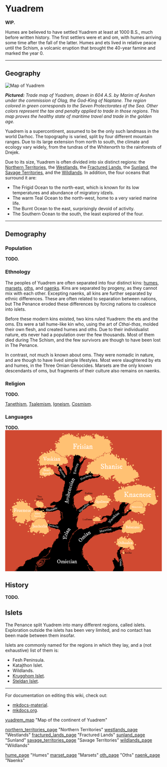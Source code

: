 # Yuadrem
**WIP.**

Humes are believed to have settled Yuadrem at least at 1000 B.S., much before written history.
The first settlers were et and om, with humes arriving some time after the fall of the latter.
Humes and ets lived in relative peace until the Schism, a volcanic eruption that brought the 40-year famine and marked the year 0.
<!-- I should add lotsa links here... -->

--------------------------------------------------------------------------------
<!-- GEOGRAPHY ---------------------------------------------------------------->
## Geography
![Map of Yuadrem](yuadrem_map)

***Pictured:***
*Trade map of Yuadrem, drawn in 604 A.S. by Marim of Avshen under the commission of Olag, the God-King of Naptane.*
*The region colored in green corresponds to the Seven Protectorates of the Sea.*
*Other colors represent the tax and penalty applied to trade in those regions.*
*This map proves the healthy state of maritime travel and trade in the golden age.*

Yuadrem is a supercontinent, assumed to be the only such landmass in the world Darhoc.
The topography is varied, split by four different mountain ranges.
Due to its large extension from north to south, the climate and ecology vary widely, from the tundras of the Whitenorth to the rainforests of Drejek.

Due to its size, Yuadrem is often divided into six distinct regions: the [Northern Territories](northern_territories_page), the [Westlands](westlands_page), the [Fractured Lands](fractured_lands_page), the [Sunland](sunland_page), the [Savage Territories](savage_territories_page), and the [Wildlands](wildlands_page).
In addition, the four oceans that surround it are:
* The Frigid Ocean to the north-east, which is known for its low temperatures and abundance of migratory idzels.
* The warm Teal Ocean to the north-west, home to a very varied marine life.
* The Burnt Ocean to the east, surprisingly devoid of activity.
* The Southern Ocean to the south, the least explored of the four.

--------------------------------------------------------------------------------
<!-- DEMOGRAPHY --------------------------------------------------------------->
## Demography
### Population
**TODO.**
<!-- Known islets, and some talk about the pre-penance nations. -->

<!-- ETHNOLOGY ---------------------------------------------------------------->
### Ethnology
The peoples of Yuadrem are often separated into four distinct kins: [humes](hume_page), [marsets](marset_page), [oths](oth_page), and [naenks](naenk_page).
Kins are separated by progeny, as they cannot mix with each other.
Excepting naenks, all kins are further separated by ethnic differences.
These are often related to separation between nations, but The Penance eroded these differences by forcing nations to coalesce into islets.

<!-- Ets. --------------------------------------------------------------------->
Before these modern kins existed, two kins ruled Yuadrem: the ets and the oms.
Ets were a tall hume-like kin who, using the art of *Cthai-thas*, molded their own flesh, and created humes and oths.
Due to their individualist nature, ets never had a population over the few thousands.
Most of them died during The Schism, and the few survivors are though to have been lost in The Penance.

<!-- Ets were commonly known as the "tall kin", for they usually stood well beyond 3 meters.
When borm their skin was of a bluish white color, their eyes were as black as the abyss, and were hairless.

The species greatly developed their technology, which was biological in nature.
They were free from aging and illness, and each was capable of shaping their own flesh.
This led to a great variety of characteristics in the many members of the kin.

Ets were obsessed with their individuality.
It was common for one to change their own appearance, molding their flesh to reflect their personality and philosophy.
Despite their longevity, it was rare for new ets to be born.
The kin never grew to more than a few thousand members. -->

<!-- Oms. --------------------------------------------------------------------->
In contrast, not much is known about oms.
They were nomadic in nature, and are though to have lived simple lifestyles.
Most were slaughtered by ets and humes, in the Three Omian Genocides.
Marsets are the only known descendants of oms, but fragments of their culture also remains on naenks.

<!-- RELIGION ----------------------------------------------------------------->
### Religion
**TODO.**
<!-- \DndDropCapLine{R}{eligion is an important part of life}
of the many cultures of Yuadrem.
Some worship specific pantheons of gods, others praise unpersonified concepts, and a selected few worship nature itself.
% In the times before the schism there was a wide belief that the tall kin could answer prayers, but their worship is now forbidden in most of the continent.

% The true existence of these divinities is a widely discussed subject, but their worship is undeniable.
From the nature-worshiping folk of Jenkash to the god-birds of Krudzal, each culture performs a set of rituals in the name of their deities, and some even claim to be able to channel their divine power.
While it might be hard to pinpoint the exact number of religions in Yuadrem, a few are built into the fabric of civilizations, and are easy to tell apart. -->

[Tanethism](religions/tanethism.md), [Tsalemism](religions/tsalemism.md), [Igneism](religions/igneism.md), [Cosmism](religions/cosmism.md).

<!-- \begin{table*}[b]%
    \begin{DndTable}[width=\linewidth, header=The Gods of Yuadrem]{p{2cm}p{0.8cm}p{3cm}p{1.8cm}X}
        \textbf{Name} & \textbf{Tides} & \textbf{Domains} & \textbf{Religion} & \textbf{Symbol} \\
        The Scholar  & B  & Reason, Knowledge     & Igneism   & A many-armed blue oth reading multiple books. \\
        The Zealous  & R  & Passion, Zeal         & Igneism   & A red dratl ird standing over a sand dune. \\
        The Star     & S  & Admiration, Fame      & Igneism   & A naked tall one, sometimes replaced by a shadow or a uman. \\
        The Equalist & I  & Justice, Equity       & Igneism   & An indigo gat holding a spear and a coin. \\
        The Altruist & G  & Empathy, Compassion   & Igneism   & A furtive golden marset carrying a basket full of eggs. \\
        The Sorrow   & -  & Balance, Punishment   & Igneism   & An indistinct cloaked figure holding a bloody heart. \\
        Changing God & -  & Secrecy, Manipulation & Rashiism  & A robed oth with a featureless bronze mask. \\
        Febrid       & B  & Intellect, Wood       & Tanethism & A gat forming a crescent moon with its horns. \\
        The Traveler & BR & Luck, Beer            & Tanethism & An indistinct figure cloaked in light brown robes. \\
        Vugar        & BG & Family, Fertility     & Tanethism & A gat prince dressed in a simple silver toga. \\
        Vahagn       & R  & Mountains, Fire       & Tanethism & A red quies holding a colossal mace. \\
        Genadi       & RI & Bravery, Love         & Tanethism & A grung warrior carrying a sword and a lute. \\
        Sakris       & RS & Fun, Wine             & Tanethism & A uman servant carrying cups and wine. \\
        Matevos      & S  & Glory, Water          & Tanethism & An ice zaloth holding a bident and a shield. \\
        Hanutsh      & SB & Teaching, Books       & Tanethism & A tsanek dressed in scrolls and paper. \\
        Tamaz        & SG & Wealth, Silver        & Tanethism & A gray ird eternally flying towards the sun. \\
        Phusinhe     & I  & The Stars, Metal      & Tanethism & A giant tortle with the visage of stars in its shell. \\
        Nadzim       & IB & Justice, the Sky      & Tanethism & A purple oth holding an abacus and a spyglass. \\
        Gathoz       & IS & Secrecy, Murder       & Tanethism & A kinless being with shifting body and face. \\
        Bagrat       & G  & Farming, Earth        & Tanethism & A gat farmer with tools made of gold. \\
        Havetish     & GI & Leadership, Tyranny   & Tanethism & A naenk holding a golden and an indigo spear. \\
        Mziva        & GR & Self Sacrifice        & Tanethism & A blonde marset with a flowered back. \\
        Jua\~nansiz  & G  & Day, Sunlight         & Tsalemism & A rainbow-colored heron followed by northern lights. \\
        Dzadsiz      & R  & Night, Darkness       & Tsalemism & A black raven surrounded by never-dispersing mists. \\
        The Observer & -  & Cosmos, the Unknown   & Cosmism   & A titanic three-eyed slug ridden with tentacles and appendages.
    \end{DndTable}
\end{table*} -->

### Languages
**TODO.**
![Language Tree](img/language_tree_v021.png)
<!-- \begin{table*}[b]%
    \begin{DndTable}[width=\linewidth]{X}
        \centering
        \includegraphics[width=0.99\textwidth]{01yuadrem/img/22languages_map.png}
    \end{DndTable}
\end{table*}

A great variety of languages permeate Yuadrem, both of natural spawn and artificial design.
While it is impossible to identify each tongue and its variations, many efforts have been done over the years to classify the common ones.

Based on lexical and grammatical similarities, languages are separated into four generations, and five distinct families.
The following tables classify these languages, pointing to their script and original speakers. -->

<!-- \begin{DndTable}[width=\linewidth, header=First Generation]{p{2.6cm}p{2.6cm}X}
    \textbf{Language}  & \textbf{Original Speakers} & \textbf{Script} \\
    Jantherlin         & Ets                        & Varies \\
    Babazano           & Marsets                    & - \\
    Knaenese           & Naenks \& Tsaneks          & Knaenese \\
    Outer Tongue       & -                          & Outer Tongue \\
    Mind Speech        & Zaloths                    & -
\end{DndTable}

\begin{DndTable}[width=\linewidth, header=Second Generation]{p{2.6cm}p{2.6cm}X}
    \textbf{Language}  & \textbf{Original Speakers} & \textbf{Script} \\
    Shamabic           & Oths                       & Shamabic \\
    Harualish          & Irds                       & Harualish \\
    Avshenese          & Gats                       & Avshenese \\
    Leafrunes          & Marsets                    & Leafrunes \\
    Shinerunes         & Naenks \& Tsaneks          & Shinerunes \\
    Seedspeech         & Gannagian Tsaneks          & - \\
    Krelho             & Tortles \& Grungs          & Krelho \\
    Odhualen           & Umans                      & Outer Tongue
\end{DndTable}

\begin{DndTable}[width=\linewidth, header=Third Generation]{p{2.6cm}p{3.2cm}X}
    \textbf{Language}  & \textbf{Original Speakers} & \textbf{Script} \\
    Silent Speech      & Oths                       & - \\
    Fruenese           & Sulian Oths                & Fruenese \\
    Zsekian            & Dratl Irds                  & Harualish \\
    Qualinese          & Jenkashian Irds            & Harualish \\
    Shanise            & Northern Irds \& Gats      & Shanise \\
    Frishian           & Jorea \& Dzorvepem         & Avshenese \\
    Voskian            & Voskferm \& Voskgrit       & Avshenese \\
    Thieves' Cant      & Rogues \& Thieves          & Thieves' Cant \\
    Slaadi             & Slaads                     & Krelho \\
    Feelspeech         & Zaloths \& Umans           & -
\end{DndTable}

\begin{DndTable}[width=\linewidth, header=Fourth Generation]{p{2.6cm}p{3.2cm}p{2.2cm}}
    \textbf{Language}  & \textbf{Original Speakers} & \textbf{Script} \\
    True Speech        & Palegna \& Sulia           & - \\
    Jol'naat           & Jenkash                    & - \\
    Beast Speech       & Jorea                      & - \\
    Conscript Tongue   & Cabb Goem-Rlamesh          & - \\
    Traveler's Cant    & Zaloths \& Umans           & Traveler's Cant
\end{DndTable} -->

<!-- % \paragraph{Old Tongue} A very complicated and intricate language spoken by the tall kin, the original settlers of Yuadrem.
% It's spoken form involves various complex articulations and the definition of a word can vary greatly based on the context.
% Additionally, each tall one had their own personal version of the written form, and others would understand it as much as they understood the individual.
% % This makes the reading of the old tongue extremely difficult for the kin that remain in the world, since understanding a particular tall one's scribbles essentially requires understanding their own version of the language.
% % Nowadays, only scholars and archaeologists understand the language, and it is not normally used anywhere.
% \paragraph{Marset Tongue} Every marset is already able to speak this strange, repetitive language.
% The marset tongue only has ten consonants, and ten verbs.
% % The rest of their vocabulary is built up from there, making their language very difficult to speak or understand by kins other than the marsets.
% Marset tongue can be spoken in one of two ways: soundlessly, through lip reading, or screamed as loud as possible, with no middle ground.
% The language cannot be written down.
% \paragraph{Naenk Tongue} Short words and strong consonants define the naenk tongue.
% Lacking lips and teeth, naenks make heavy use of their alveolar ridge and hard palate to produce syllables.
% The written form of the language involves carving lines and holes onto bark or stone.
% \paragraph{Outer Tongue}
% \paragraph{Mind Speech}

% \subsubsection{Second Generation}
% \paragraph{Dust Tongue}
% \paragraph{Ird Tongue}
% \paragraph{Gat Tongue}
% \paragraph{Leafrunes} Very easy to learn, but kept secret by the archer kin.
% A marset will teach this set of runes only to creatures that it deeply trusts, and only if it's strictly necessary.
% Ten leafrunes exist, all of which are used individually and to convey very simple meaning.
% % \textit{colony}, \textit{danger}, \textit{fun place}, \textit{hiding spot}, \textit{observation point}, \textit{predators}, \textit{road}, \textit{sacred place}, \textit{source of food}, and \textit{source of materials}.
% \paragraph{Shinerunes}
% \paragraph{Krelho}
% \paragraph{Nomad Tongue}

% \subsubsection{Third Generation}
% \paragraph{Silent Speech}
% \paragraph{Standard Language}
% \paragraph{Zsek Tongue}
% \paragraph{Qul Tongue}
% \paragraph{North Tongue}
% \paragraph{Beetle Tongue}
% \paragraph{Gilded Tongue}
% \paragraph{Thieves' Cant}
% \paragraph{Slaadi}
% \paragraph{Frost Tongue}
% \paragraph{Bog Tongue}
% \paragraph{Feelspeech}

% \subsubsection{Fourth Generation}
% \paragraph{True Speech}
% \paragraph{Jol'naat}
% \paragraph{Beast Speech}
% \paragraph{Conscript Language}
% \paragraph{Traveler's Cant} -->

<!-- \subsubsection{Language}
The tall kin spoke a very sophisticated language, known as jan-theth rlin, simplified as jantherlin.
This language allowed for a very profound expression of one's emotions and inner state, and is still used in poetry to this date.
For when deeper communication is needed, ets could meld their bodies and share thought, but the practice was only used in special rituals or to express especially complex abstract concepts.

As for written word, it was customary for the tall kin to chisel the stone, commonly carving a great variety of images alongside the text.
While this written language originates from jantherlin, each tall one had its own personal version of it.
Other ets could only comprehend one's writing as much as they understood the writer.
This makes the study of jantherlin extremely difficult to modern archaeologists.
% This makes the reading of the jantherlin extremely difficult for the kin that remain in the world, since understanding a particular tall one's scribbles essentially requires understanding their own version of the language.
 -->

## History
**TODO.**
<!-- \subsection*{Ancient History}
% !TEX root = ../main.tex
\begin{figure}[H]
    \centering \includegraphics{01yuadrem/img/30history_i.png}
\end{figure}

\section{History} \label{sec::history}
% History is known in detail thanks to the dutiful oths that recorded it under Tol's guidance.

\newpage

\subparagraph{682 BS --- First Communion} In the middle of the Dead Sea, the et Ukarilth merges with a deceased higher one embryo.
This transforms the tall one into an insane visage of their former self.
The church of Ukarilth is later founded to attempt communication with the et.

\subparagraph{592 BS --- Birth of Gats} The search for the Lung of Ur begins, an artifact of great value to the tall kin.
The indigo school of the et Thul-yharch creates the hardy gats, believing the relic is below the surface.

\subparagraph{547 BS --- Birth of Irds} With underground search proving unsuccessful, the red school of Zyl'rech births the mobile irds.
Taking to the skies, they survey land and ocean, hoping to find clues of the Lung's location.

\subparagraph{523 BS --- Birth of Marsets} The gold school of Tosh-drieln produces the arboreal marsets.
They explore the thick and dark jungles of Yuadrem with ease.

\subparagraph{451 BS --- Birth of Oths} Under mysterious circumstances, oths are created by the et Tol.
Before disappearing, the tall one teaches them writing, and they begin recording history and compiling the findings of the ets and their progeny with great care and detail.

\subparagraph{397 BS --- Ctereth's Workshop} To cope with the uncontrolled population growth of the new kins, the et Ctereth digs a deep cavern in the middle of the Dead Sea.
Inside it, the tall one builds a workshop and tirelessly crafts qualar to gift the newborns sentience.

\subsection*{Nadir}
\subparagraph{217 BS --- The Rise of the Spire} The tall kin, apparently done with their search, create the spire at the place where Ukarilth found the higher one.
They build the stone city of Jan'krug atop the mountain.
The progeny kins, now left alone, are forbidden from accessing the Dead Sea and, incapable of producing qualar, are forced to fight among themselves.

\subparagraph{209 BS --- First Lost Ones} The first plains gats and chu'ash oths are born, separated from their kins by their lack of qualar.
% While ird and marset lost ones also exist, the lack of a qualars doesn't affect these kins as much as their siblings, perhaps due to their wilder nature.

\subparagraph{179 BS --- First Gat City-states} The gats, always fighting adversity, establish the three city-states of Fiele, Avshen, and Alagyaz.
With careful birth control techniques, they manage to maintain a stable population.

\subparagraph{144 BS --- First Siege} A group of three irds known as ``The Feathered Sunrise'' infiltrates the Dead Sea and steal tens of thousands of qualar from Ctereth.
The nations of Krudzal, Harual, and Hulnar are later established by their descendants.

\begin{figure}[H]
    \centering \includegraphics{01yuadrem/img/30history_ii.png}
\end{figure}

\subparagraph{92 BS --- Naenks \& Tsaneks Discovery} Trying to find a home, a group of stray marsets known as the Ovovians, stumble upon the naenks and tsaneks of Drejeck.
These two are inexplicable kins born from mold and fungi respectively.

\subparagraph{51 BS --- First Artificial Qualars} The gat Jirar the bonecarver creates a technique to craft rough qualars imitations.
By passing the practice to the gat's disciples, Jirar unshackles the population number of the kins, and boosts Alagyaz's economy to unprecedented levels.
% To date, only gat master bonecarvers have managed to use the technique. One bonecarver's qualar count usually doesn't go above the thousands, but as populations grow so does the need for qualar.

\subsection*{Great Famine}
\subparagraph{0 --- The Schism} The tall kin's folly causes the schism.
The spire, now revealed to be a dormant volcano, catastrophically erupts.
The event destroys Jan'krug and most of the ets.
The spewed ash blocks off sunlight for four decades, starting the age known as the great famine.

The explosion causes a portal known as the Sizzling Gate to be opened in a cave inside of the spire.
This door leads to Nyx, a strange and primal plane that exists outside of Yuadrem.
From the portal spew forth the foreigner kins: the adventurous tortles, the violent grungs, and the ingenious umans, along with the Nyxborn.

\subparagraph{1 AS --- Second Siege} The foreigner's horde, a great army of tortles, grungs, and umans, siege Ctereth's workshop.
They're successful, and the great number of qualar stolen is used to start their own settlements in Yuadrem.

\subparagraph{4 AS --- Zaloths Discovery} The zaloths, a kin made of fire, ash, thunder, and hail, walk down from the ruins of Jan'krug.
They freely roam Yuadrem, following a nomadic lifestyle that keeps most away from civilized society.

\subsection*{Age of Heroes}
\subparagraph{38 AS --- End of the Great Famine} Satisfied with a death toll in the tens of millions, the ash clouds from the spire disperse, finally ending the great famine.

\subparagraph{57 AS --- Quies Discovery} A group of gat voyagers from Avshen rise up to Jan'krug, finding the city ruined beyond repair, covered by solidified lava.
However, what they do find beneath the ruins are the quies, a new kin.
Quies are the last kin created by the ets, and are brought back to Avshen.
They easily integrate into gat society, despite their physical differences.

\subparagraph{71 AS --- Start of the Eternal War} The newly born kingdom of Krudzal in the north begins a war against the stone giants of the northern territories.
The war rages to this day, with little obtained by the thulkraka irds.

\subparagraph{99 AS --- Jenkash's Separation} A blossoming nation of qulbaba irds is split into forty-five separate tribes by ideological differences.

\begin{figure}[H]
    \centering \includegraphics{01yuadrem/img/30history_iii.png}
\end{figure}

The tribes that will eventually become Jenkash are bound to constant conflict, unable to establish a unified government for more than a hundred years.

\subparagraph{102 AS --- Third Siege} Inspired by their siblings lost three centuries ago, the Army of Healing is formed.
Mainly composed of gats and oths, they successfully invade Ctereth's dwellings, then personally bringing the stolen qualar to the bughna gats and the chu'ash oths, re-integrating them into civilized society.

\subparagraph{141 AS --- Birth of Isken} Among the dark forests of the Chirping Wilds, the grung empire of Isken is formed.
Initially secretive, they will soon become one of the most fearsome forces in Yuadrem.

\subparagraph{143 AS --- Babaian Genocide} The grungs of Isken easily crush the marset nation of Baba, systematically killing the marsets until very few are left.

\subparagraph{144 AS --- First Isken-Harual War} Ever hungry for power and land, the Iskean empire attacks the Harualish tribes of the Chirping Wilds.
This is the start of a long sequence of slow and bloody wars that will last for more than two centuries.

\subparagraph{174 AS --- Discovery of the Tides} The oths from the temple of Ignelli, led by Hashim, unearth the phenomenon of the tides, learning of its influence on the kins of Yuadrem.
The discovery revolutionizes the way the kins perceive their own feelings and motivations, and leads to them questioning the nature of sentience itself.

\subparagraph{189 AS --- Fourth Siege} To cope with their ever-growing populations, a temporary alliance is formed between the dratl ird houses of the west and the grung empire of the east.
Their union leads to the fourth and final successful siege of Ctereth, enabling a great growth for the Hulnar and Iskean empires.

\subsection*{Age of Nations}
\subparagraph{195 AS --- Founding of the Seven Kingdoms of the Sea} Ever-growing in numbers, the gat city-states coasting the Whaler's Sea coalesce into nations, each under its own king.
With all the events happening in one year, the formation of the Seven Kingdoms of the Sea initiate an age of prosperity for the horned and retainer kins.

\subparagraph{201 AS --- Invention of Metal Ships} Edren, a thulkraka ird from Krudzal, designs and invents the first ironclad ship.
The design, named after the ird's son, Durkin, boosts Krudzal's trading capabilities and kick-starts a great colonization campaign.

\subparagraph{212 AS --- Birth of the Dead Sea Clans} Imitating their neighbors to the north, many uman, dratl ird, and plains gat clans are established in the Dead Sea.

% These clans however are very different from the civilized kingdoms of the north.
% Warlords are elected by strength, and their territories are as shifting as the erratic sandstorms.

\begin{figure}[H]
    \centering \includegraphics{01yuadrem/img/30history_iv.png}
\end{figure}

\subparagraph{229 AS --- Formation of the Jenkashian Empire} Driven by inner conflict, the irds of the Qul Archipelago exhaust their natural resources.
This forces them to prematurely end their quarrels, and begin invading and pillaging the surrounding territories.

\subparagraph{231 AS --- Ededian Genocide} The Ironlakes Island is almost completely overtaken by Jenkash, decimating the marset population and forcing most into exile.

\subparagraph{247 AS --- Tidal Sway} Hailing from Ignelli, the oth Narr from the Rashiist school of thought performs an uncanny ritual to harness the power of the tides.
This accidentally triggers the tidal sway.

The oth summons the Sorrow into Yuadrem, ending the life of most Rashiists and ravaging the Wildlands entirely, blocking access by land to the southern regions of Yuadrem.

\subparagraph{272 AS --- Fifth Siege} The Iskean grungs, banned from buying artificial qualar from Khedrat, attempt a new siege upon Ctereth's workshop.
This time however they fail, stopped by an unsuspected force: the newly formed Dead Sea clan of Dzarog.
Dzarog is a clan of umans and gats that live in dens around the spire, and protect Ctereth's caverns for yet unknown reasons.

\subparagraph{281 AS --- Creation of Geomancy} The ird nation of Hairuus, protected from Isken by the splitting mountain range, develop the art of Geomancy.
As a test of their mastery of it, they elevate an island at the middle of the Shield Lake, where their capital, the Nest, is built.

\subparagraph{304 AS --- Invention of Gunpowder} Hailing from the young nation of Sulia, the oth Karmin discovers gunpowder.
With this new firepower, many engineers from Sulia design and build varied weapons, like fire spears, hand-cannons, and muskets.
These new weapons give them a proper combat advantage, allowing them to defend themselves from the savage nomadic tribes of the blank plains, and slowly expand their territories to the east.

\subparagraph{331 AS --- Creation of Windherding} The uncommonly peaceful irds from the Dentrala tribe in Jenkash develop the art of windherding.
The other tribes quickly adapt this art for combat, leading to the Drejeck wars against the naenks of Gannag and the Dratl'fal wars against the declining empire of Hulnar.

\subparagraph{340 AS --- Siszgoel's Independence} Siszgoel, a long-standing colony of Krudzal, declares independence.
The nation of Kaldrathal is born, under the rule of the warrior queen Ialul.
The natural deposits of nitrate in the country's island of residence, Krejek, boosts a powerful gunpowder industry, quickly matching that of Sulia.

\begin{figure}[H]
    \centering \includegraphics{01yuadrem/img/30history_v.png}
\end{figure}

\subparagraph{354 AS --- Birth of Ribinhep} Umans, a kin commonly hunted an enslaved, manage to establish permanent settlement in the isle of rust.
Naming themselves Ribinhep, they start conquering the northern fjords using their unique mercury weapons, fighting under the rule of the frostburn king Kuin.

\subparagraph{389 AS --- End of the Isken-Harual Wars} After 248 years, the Isken-Harual wars end, with Isken crushing almost all of the ird tribes.
The grung empire quickly proceeds to attack the Byurev nation, attempting to conquer territories up north.
They are however stopped by the gats, prepared for such an invasion decades ago.

\subparagraph{411 AS --- Vanishing of Hairuus} The lake-based country of Hairuus suddenly vanishes, soon after elevating new land for their growing capital.
Rumors that the lake is haunted begin spreading, and nations avoid claiming the empty territories and abandoned cities for fear of this mysterious curse.

\subparagraph{440 AS --- Gannag Invasion} Seeing that the Jenkashian forces are focused on conquering the mainland, the armies of Gannag suddenly invades the Qul Archipelago under the command of Kutsa the sharp.
In few weeks they manage to conquer half of Jenkash's homeland, taking prisoner irds as sacrifices to use as birth corpses.

\subparagraph{461 AS --- Kaldrathal's Conquest} Most of the islands of the Arctic Archipelago are claimed by Kaldrathal, who establishes a new form of government that tries to represent the taken territories.

\subparagraph{498 AS --- Invention of Blast Weapons} Reut, an engineer from Drer, invents a new use of Sulia's gunpowder: Blast weapons.
Used for close-quarters combat, blast weapons aim to both surprise and immolate the enemy.
Among the most famous examples are the flame vent, the firecrackers and the flaming pole-arms.

\subparagraph{533 AS --- Creation of Wordbinding} In collaboration, the many oth houses of Palegna create the art of Wordbinding.
The technique quickly gains traction, as it adds a method for trustless trade between peoples and nations.

% \subparagraph{553 AS --- Na'ane's Founding} A large circle of tsaneks led by Tsehant, tired of their class-based society, made a pilgrimage to the fog gorge.
% They establish in it, and form the independent nation of Na'ane.

\subparagraph{577 AS --- Establishment of Tanethism} The king of Khedrat, Olag the Immortal, establishes the recently born Tanethism as the official religion of the nation.
The other Kingdoms of the Sea follow soon after, and Tanethism is quickly adopted by most gats.
% Here is when bonereading becomes accepted in the seven kingdoms.

\subparagraph{589 AS --- Appearance of Fo} Strange, twisted creatures start attacking any village coasting the Shield Lake, causing havoc.
Fo, the kinless inhabitant of the nest is quickly blamed for the creation of this creatures, but all attempts to reach the being have failed.

\begin{figure}[H]
    \centering \includegraphics{01yuadrem/img/30history_vi.png}
\end{figure}

\subsection*{Golden Age}
\subparagraph{591 AS --- Hulnar's Demise} The strong alliance between the nations of Khedrat and Sulia defeats Hulnar in the Sylvan wars, allowing both nations to occupy a segment of the Ichor mountains and the entirety of the Sylvan canyon.
This act helps mitigate the pirates' presence in the Whaler's Sea, kick-starting an era of peace and trade for the coastal nations.

\subparagraph{599 AS --- Invention of Steel Firearms} The inventive Kaldrathian engineer Seja combines Krudzal's quench-hardened steel with her new refined gunpowder.
The explosive mix leads to the development of fierce steel-based weapons, including long-range cannons, wheel-lock pistols and sophisticated rifles.

\subparagraph{607 AS --- Invention of the Steam Engine} Away from the economic center of Yuadrem, the Na'anian tsanek Nugut invents the steam engine.
Originally used simply to drain the Na'anian coal mines, the tsaneks were quick to notice its potential and found hundreds of applications for the engine over time.

\subparagraph{621 AS --- The Penance} A surreptitious ritual known only as ``The Penance'' is carried by the citizens of Dzarog.
From the top of the spire, they summon a horrible being known as Cabb Goem-Rlamesh into Yuadrem.
The colossal amalgamate of flesh slowly drags itself towards the east, ferociously protected by the Dzarogian armies.

\subparagraph{628 AS --- Krudzal's First Victory} Using modified Kaldrathal cannons, Krudzal finally manages to kill a stone giant, claiming their first victory in the Eternal War.
% The event strikes fear on the giants, and Krudzal manages to claim their first territories in the mainland.

\subparagraph{635 AS --- Dissolution of Hulnar} Heirless, the king Sul'rech of Hulnar suddenly dies at a young age.
The dwindling kingdom is split into smaller houses, weak ghosts of Hulnar's old glory.

\subparagraph{655 AS --- Cabb Goem-Rlamesh's Launching} The harrowing immensity, Cabb Goem-Rlamesh, reaches the Burnt Ocean and settles some kilometers off the coast of the dry savanna.
% It becomes known as the breathing city.
% All expeditions to the island have ended poorly.

\subparagraph{659 AS --- Separation of Khedrat} The newly-conquered westernmost territories of Khedrat quickly become tired of monarchy, and peacefully claim independence.
Abandoning old traditions, the new countries of Viphogher and Dnomit embrace democracy: a new, king-less form of government.

\subparagraph{671 AS --- Jenkash's Reclaiming} Forced by Gannag to halt their conquest, the Jenkashian empire focused entirely on re-taking the Qul Archipelago.
Savage battles are fought, and to date they've managed to reclaim most of their lost homeland.

\subparagraph{673 AS --- Present Day} -->

## Islets
The Penance split Yuadrem into many different regions, called islets.
Exploration outside the islets has been very limited, and no contact has been made between them insofar.

Islets are commonly named for the regions in which they lay, and a (not exhaustive) list of them is:

* Fesh Peninsula.
* Katajthon Islet.
* Wildlands.
* [Krugghom Islet](islets/krugghom_islet/index.md).
* [Steldan Islet](islets/steldan_islet/index.md).

--------------------------------------------------------------------------------
For documentation on editing this wiki, check out:

* [mkdocs-material](https://squidfunk.github.io/mkdocs-material/creating-your-site/).
* [mkdocs.org](https://www.mkdocs.org).

<!-- LINKS -------------------------------------------------------------------->
<!-- Images. -->
[yuadrem_map](img/world_map_v083.png) "Map of the continent of Yuadrem"

<!-- World. -->
[northern_territories_page](world/northern_territories.md) "Northern Territories"
[westlands_page](world/westlands.md) "Westlands"
[fractured_lands_page](world/fractured_lands.md) "Fractured Lands"
[sunland_page](world/sunland.md) "Sunland"
[savage_territories_page](world/savage_territories.md) "Savage Territories"
[wildlands_page](world/wildlands.md) "Wildlands"

<!-- Kins. -->
[hume_page](kins/hume.md) "Humes"
[marset_page](kins/marset.md) "Marsets"
[oth_page](kins/oth.md) "Oths"
[naenk_page](kins/naenk.md) "Naenks"

